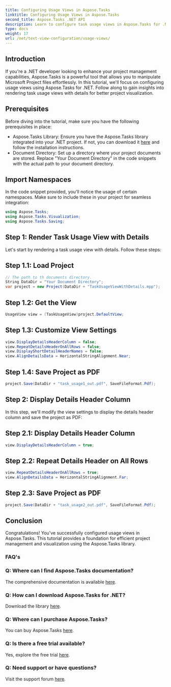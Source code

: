 ```yaml
---
title: Configuring Usage Views in Aspose.Tasks
linktitle: Configuring Usage Views in Aspose.Tasks
second_title: Aspose.Tasks .NET API
description: Learn to configure task usage views in Aspose.Tasks for .NET. Enhance project visualization with detailed steps. Download the library now!
type: docs
weight: 17
url: /net/text-view-configuration/usage-views/
---
```

## Introduction
If you're a .NET developer looking to enhance your project management capabilities, Aspose.Tasks is a powerful tool that allows you to manipulate Microsoft Project files effortlessly. In this tutorial, we'll focus on configuring usage views using Aspose.Tasks for .NET. Follow along to gain insights into rendering task usage views with details for better project visualization.
## Prerequisites
Before diving into the tutorial, make sure you have the following prerequisites in place:
- Aspose.Tasks Library: Ensure you have the Aspose.Tasks library integrated into your .NET project. If not, you can download it [here](https://releases.aspose.com/tasks/net/) and follow the installation instructions.
- Document Directory: Set up a directory where your project documents are stored. Replace "Your Document Directory" in the code snippets with the actual path to your document directory.
## Import Namespaces
In the code snippet provided, you'll notice the usage of certain namespaces. Make sure to include these in your project for seamless integration:
```csharp
using Aspose.Tasks;
using Aspose.Tasks.Visualization;
using Aspose.Tasks.Saving;
```
## Step 1: Render Task Usage View with Details
Let's start by rendering a task usage view with details. Follow these steps:
## Step 1.1: Load Project
```csharp
// The path to th documents directory.
String DataDir = "Your Document Directory";
var project = new Project(DataDir + "TaskUsageViewWithDetails.mpp");
```
## Step 1.2: Get the View
```csharp
UsageView view = (TaskUsageView)project.DefaultView;
```
## Step 1.3: Customize View Settings
```csharp
view.DisplayDetailsHeaderColumn = false;
view.RepeatDetailsHeaderOnAllRows = false;
view.DisplayShortDetailHeaderNames = false;
view.AlignDetailsData = HorizontalStringAlignment.Near;
```
## Step 1.4: Save Project as PDF
```csharp
project.Save(DataDir + "task_usage1_out.pdf", SaveFileFormat.Pdf);
```
## Step 2: Display Details Header Column
In this step, we'll modify the view settings to display the details header column and save the project as PDF:
## Step 2.1: Display Details Header Column
```csharp
view.DisplayDetailsHeaderColumn = true;
```
## Step 2.2: Repeat Details Header on All Rows
```csharp
view.RepeatDetailsHeaderOnAllRows = true;
view.AlignDetailsData = HorizontalStringAlignment.Far;
```
## Step 2.3: Save Project as PDF
```csharp
project.Save(DataDir + "task_usage2_out.pdf", SaveFileFormat.Pdf);
```
## Conclusion
Congratulations! You've successfully configured usage views in Aspose.Tasks. This tutorial provides a foundation for efficient project management and visualization using the Aspose.Tasks library.

### FAQ's
### Q: Where can I find Aspose.Tasks documentation?
The comprehensive documentation is available [here](https://reference.aspose.com/tasks/net/).
### Q: How can I download Aspose.Tasks for .NET?
Download the library [here](https://releases.aspose.com/tasks/net/).
### Q: Where can I purchase Aspose.Tasks?
You can buy Aspose.Tasks [here](https://purchase.aspose.com/buy).
### Q: Is there a free trial available?
Yes, explore the free trial [here](https://releases.aspose.com/).
### Q: Need support or have questions?
Visit the support forum [here](https://forum.aspose.com/c/tasks/15).
